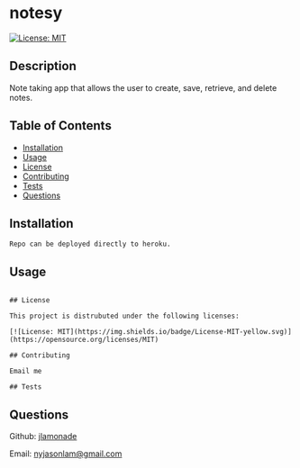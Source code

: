 # notesy

[![License: MIT](https://img.shields.io/badge/License-MIT-yellow.svg)](https://opensource.org/licenses/MIT) 

## Description

Note taking app that allows the user to create, save, retrieve, and delete notes.

## Table of Contents

- [Installation](#installation)
- [Usage](#usage)
- [License](#license)
- [Contributing](#contributing)
- [Tests](#tests)
- [Questions](#questions)


## Installation

```Repo can be deployed directly to heroku.```

## Usage

``````

## License

This project is distrubuted under the following licenses:

[![License: MIT](https://img.shields.io/badge/License-MIT-yellow.svg)](https://opensource.org/licenses/MIT) 

## Contributing

Email me

## Tests

``````

## Questions

Github: [jlamonade](https://www.github.com/jlamonade)

Email: nyjasonlam@gmail.com